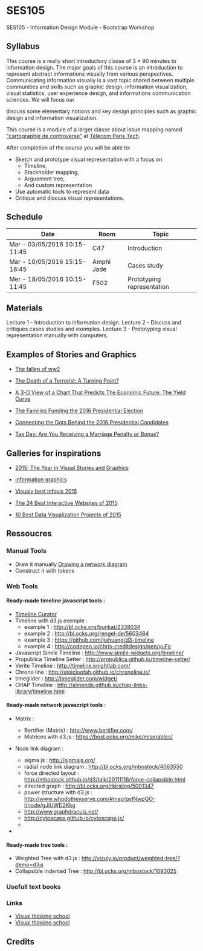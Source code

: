 # SES105
SES105 - Information Design Module -  Bootstrap Workshop


## Syllabus

This course is a really short introductory classe of 3 * 90 minutes to information design.  The major goals of this course is an introduction to represent abstract informations visually from various perspectives. Communicating information visually is a vast topic shared between multiple communities and skills such as graphic design, information visualization, visual statistics, user experience design, and informations communication sciences. We will focus our 

discuss some elementary notions and key design principles such as graphic design and information visualization.   

This course is a module of a larger classe about issue mapping named ["cartographie de controverse"](https://en.wikipedia.org/wiki/Mapping_controversies) at [Télècom Paris Tech](http://ethique-tic.fr/2016/).

After completion of the course you will be able to:
* Sketch and prototype visual representation with a focus on 
	* Timeline, 
	* Stackholder mapping, 
	* Arguement tree,
	* And custom representation
* Use automatic tools to represent data 
* Critique and discuss visual representations. 



## Schedule 


| Date 						  | Room | 		Topic |
|-----------------------------|------|------------|
|Mar - 03/05/2016 10:15-11:45 | C47       | 	Introduction  |
|Mar - 10/05/2016 15:15-16:45 | Amphi Jade|	    Cases study   | 
|Mer - 18/05/2016 10:15-11:45 | F502      |		Prototyping representation  |

## Materials

Lecture 1 - Introduction to information design.
Lecture 2 - Discuss and critiques cases studies and exemples.
Lecture 3 - Prototyping visual representation manually with computers.


## Examples of Stories and Graphics

* [The fallen of ww2](http://www.fallen.io/ww2/)

* [The Death of a Terrorist: A Turning Point?](http://www.nytimes.com/interactive/2011/05/03/us/20110503-osama-response.html)

* [A 3-D View of a Chart That Predicts The Economic Future: The Yield Curve](http://www.nytimes.com/interactive/2015/03/19/upshot/3d-yield-curve-economic-growth.html)

* [The Families Funding the 2016 Presidential Election](http://www.nytimes.com/interactive/2015/10/11/us/politics/2016-presidential-election-super-pac-donors.html)

* [Connecting the Dots Behind the 2016 Presidential Candidates](http://www.nytimes.com/interactive/2015/05/17/us/elections/2016-presidential-campaigns-staff-connections-clinton-bush-cruz-paul-rubio-walker.html)

* [Tax Day: Are You Receiving a Marriage Penalty or Bonus?](http://www.nytimes.com/interactive/2015/04/16/upshot/marriage-penalty-couples-income.html)





## Galleries for inspirations 

* [2015: The Year in Visual Stories and Graphics](http://www.nytimes.com/interactive/2015/us/year-in-interactive-storytelling.html)

* [information graphics](https://www.pinterest.com/ddarmstrong/information-graphics/)

* [Visualy best infovis 2015](http://blog.visual.ly/9-best-data-visualization-examples-2015/)

* [The 24 Best Interactive Websites of 2015](http://blog.visual.ly/24-best-interactive-websites-2015/)

* [10 Best Data Visualization Projects of 2015](http://flowingdata.com/2015/12/22/10-best-data-visualization-projects-of-2015)

## Ressoucres 

### Manual Tools 

* Draw it manually [Drawing a network diagram](https://www.youtube.com/watch?v=BiQ47pu6UDk)
* Construct it with tokens []()

### Web Tools 

#### Ready-made timeline javascript tools : 

* [Timeline Curator](http://www.cs.ubc.ca/labs/imager/tr/2015/TimeLineCurator/)
* Timeline with d3.js exemple : 
	* example 1 : http://bl.ocks.org/bunkat/2338034
	* example 2 : http://bl.ocks.org/rengel-de/5603464
	* example 3 : https://github.com/jiahuang/d3-timeline
	* example 4 : http://codepen.io/chris-creditdesign/pen/yuFjr
* Javascript Simile Timeline : http://www.simile-widgets.org/timeline/
* Propublica Timeline Setter : http://propublica.github.io/timeline-setter/
* Verite Timeline : http://timeline.knightlab.com/
* Chrono line : http://stoicloofah.github.io/chronoline.js/
* timeglider : http://timeglider.com/widget/
* CHAP Timeline : http://almende.github.io/chap-links-library/timeline.html

#### Ready-made network javascript tools :

* Matrix : 
	* Bertifier (Matrix) : http://www.bertifier.com/
	* Matrices with d3.js : https://bost.ocks.org/mike/miserables/

* Node link diagram : 
	* sigma js : http://sigmajs.org/
	* radial node link diagram : http://bl.ocks.org/mbostock/4063550
	* force directed layout : http://mbostock.github.io/d3/talk/20111116/force-collapsible.html
	* directed graph : http://bl.ocks.org/rkirsling/5001347
	* power structure with d3.js : http://www.whodotheyserve.com/#map/gylNwpQO-l/node/gJiUWD2Kkg
	* http://www.graphdracula.net/
	* http://cytoscape.github.io/cytoscape.js/
	* 
* 

#### Ready-made tree tools :

* Weighted Tree with d3.js : http://vizuly.io/product/weighted-tree/?demo=d3js
* Collapsible Indented Tree : http://bl.ocks.org/mbostock/1093025

### Usefull text books 

### Links

* [Visual thinking school](http://xplaner.com/visual-thinking-school/)
* [Visual thinking school](http://xplaner.com/visual-thinking-school/)


## Credits 

